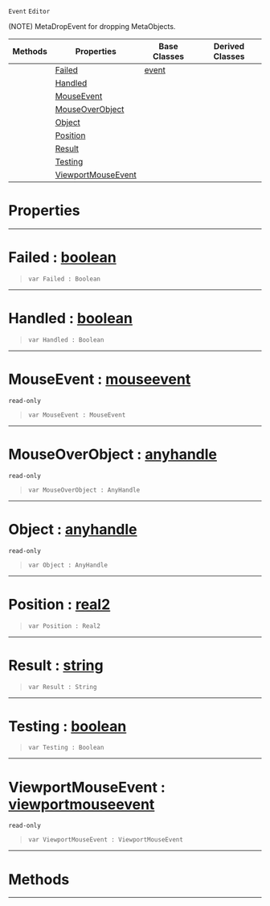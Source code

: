  `Event` `Editor`



(NOTE) MetaDropEvent for dropping MetaObjects.

|Methods|Properties|Base Classes|Derived Classes|
|---|---|---|---|
| |[ Failed](https://plasmaengine.github.io/PlasmaDocs/Plasma1/C++/code_reference/class_reference/metadropevent.md#failed-plasma-engine-docum)|[event](https://plasmaengine.github.io/PlasmaDocs/Plasma1/C++/code_reference/class_reference/event.md)| |
| |[ Handled](https://plasmaengine.github.io/PlasmaDocs/Plasma1/C++/code_reference/class_reference/metadropevent.md#handled-plasma-engine-docu)| | |
| |[ MouseEvent](https://plasmaengine.github.io/PlasmaDocs/Plasma1/C++/code_reference/class_reference/metadropevent.md#mouseevent-plasma-engine-d)| | |
| |[ MouseOverObject](https://plasmaengine.github.io/PlasmaDocs/Plasma1/C++/code_reference/class_reference/metadropevent.md#mouseoverobject-plasma-eng)| | |
| |[ Object](https://plasmaengine.github.io/PlasmaDocs/Plasma1/C++/code_reference/class_reference/metadropevent.md#object-plasma-engine-docum)| | |
| |[ Position](https://plasmaengine.github.io/PlasmaDocs/Plasma1/C++/code_reference/class_reference/metadropevent.md#position-plasma-engine-doc)| | |
| |[ Result](https://plasmaengine.github.io/PlasmaDocs/Plasma1/C++/code_reference/class_reference/metadropevent.md#result-plasma-engine-docum)| | |
| |[ Testing](https://plasmaengine.github.io/PlasmaDocs/Plasma1/C++/code_reference/class_reference/metadropevent.md#testing-plasma-engine-docu)| | |
| |[ ViewportMouseEvent](https://plasmaengine.github.io/PlasmaDocs/Plasma1/C++/code_reference/class_reference/metadropevent.md#viewportmouseevent-plasma)| | |


 #  Properties


---  
 #  Failed : [boolean](https://plasmaengine.github.io/PlasmaDocs/Plasma1/C++/code_reference/lightning_base_types/boolean.md)

> 
> ``` lang=cpp, name=Lightning
> var Failed : Boolean


---  
 #  Handled : [boolean](https://plasmaengine.github.io/PlasmaDocs/Plasma1/C++/code_reference/lightning_base_types/boolean.md)

> 
> ``` lang=cpp, name=Lightning
> var Handled : Boolean


---  
 #  MouseEvent : [mouseevent](https://plasmaengine.github.io/PlasmaDocs/Plasma1/C++/code_reference/class_reference/mouseevent.md)

 `read-only`

> 
> ``` lang=cpp, name=Lightning
> var MouseEvent : MouseEvent


---  
 #  MouseOverObject : [anyhandle](https://plasmaengine.github.io/PlasmaDocs/Plasma1/C++/code_reference/lightning_base_types/anyhandle.md)

 `read-only`

> 
> ``` lang=cpp, name=Lightning
> var MouseOverObject : AnyHandle


---  
 #  Object : [anyhandle](https://plasmaengine.github.io/PlasmaDocs/Plasma1/C++/code_reference/lightning_base_types/anyhandle.md)

 `read-only`

> 
> ``` lang=cpp, name=Lightning
> var Object : AnyHandle


---  
 #  Position : [real2](https://plasmaengine.github.io/PlasmaDocs/Plasma1/C++/code_reference/lightning_base_types/real2.md)

> 
> ``` lang=cpp, name=Lightning
> var Position : Real2


---  
 #  Result : [string](https://plasmaengine.github.io/PlasmaDocs/Plasma1/C++/code_reference/lightning_base_types/string.md)

> 
> ``` lang=cpp, name=Lightning
> var Result : String


---  
 #  Testing : [boolean](https://plasmaengine.github.io/PlasmaDocs/Plasma1/C++/code_reference/lightning_base_types/boolean.md)

> 
> ``` lang=cpp, name=Lightning
> var Testing : Boolean


---  
 #  ViewportMouseEvent : [viewportmouseevent](https://plasmaengine.github.io/PlasmaDocs/Plasma1/C++/code_reference/class_reference/viewportmouseevent.md)

 `read-only`

> 
> ``` lang=cpp, name=Lightning
> var ViewportMouseEvent : ViewportMouseEvent


---  
 #  Methods


---  
 

 